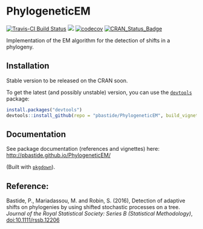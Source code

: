 PhylogeneticEM
===============
[![Travis-CI Build Status](https://travis-ci.org/pbastide/PhylogeneticEM.svg?branch=cran_1-0-0)](https://travis-ci.org/pbastide/PhylogeneticEM)
[![](https://img.shields.io/badge/docs-vignettes-blue.svg)](http://pbastide.github.io/PhylogeneticEM/)
[![codecov](https://codecov.io/gh/pbastide/PhylogeneticEM/branch/cran_1-0-0/graph/badge.svg)](https://codecov.io/gh/pbastide/PhylogeneticEM)
[![CRAN_Status_Badge](https://www.r-pkg.org/badges/version/PhylogeneticEM)](https://cran.rstudio.com/web/packages/PhylogeneticEM/)

Implementation of the EM algorithm for the detection of shifts in a phylogeny.

## Installation
Stable version to be released on the CRAN soon.

To get the latest (and possibly unstable) version, you can use the [`devtools`](https://github.com/hadley/devtools) package:
```R
install.packages("devtools")
devtools::install_github(repo = "pbastide/PhylogeneticEM", build_vignettes = TRUE)
```

## Documentation

See package documentation (references and vignettes) here: http://pbastide.github.io/PhylogeneticEM/

(Built with [`pkgdown`](https://github.com/hadley/pkgdown)).

## Reference:

Bastide, P., Mariadassou, M. and Robin, S. (2016), Detection of adaptive shifts on phylogenies by using shifted stochastic processes on a tree. *Journal of the Royal Statistical Society: Series B (Statistical Methodology)*, [doi:10.1111/rssb.12206](http://onlinelibrary.wiley.com/doi/10.1111/rssb.12206/abstract)
